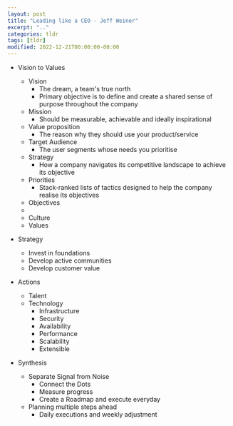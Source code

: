 ```yaml
---
layout: post
title: "Leading like a CEO - Jeff Weiner"
excerpt: ".."
categories: tldr
tags: [tldr]
modified: 2022-12-21T00:00:00-00:00
---
```


* Vision to Values
  * Vision
    * The dream, a team's true north
    * Primary objective is to define and create a shared sense of purpose throughout the company
  * Mission
    * Should be measurable, achievable and ideally inspirational
  * Value proposition
    * The reason why they should use your product/service
  * Target Audience
    * The user segments whose needs you prioritise
  * Strategy
    * How a company navigates its competitive landscape to achieve its objective
  * Priorities
    * Stack-ranked lists of tactics designed to help the company realise its objectives
  * Objectives
  * 
  * Culture
  * Values


* Strategy
  * Invest in foundations
  * Develop active communities
  * Develop customer value

* Actions
  * Talent
  * Technology
    * Infrastructure
    * Security
    * Availability
    * Performance
    * Scalability
    * Extensible

* Synthesis
  * Separate Signal from Noise
    * Connect the Dots
    * Measure progress
    * Create a Roadmap and execute everyday
  * Planning multiple steps ahead
    * Daily executions and weekly adjustment
